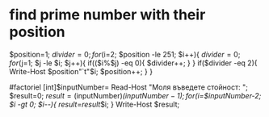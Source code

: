 # find prime number with their position
$position=1;
$divider=0;
for($i=2; $position -le 251; $i++){
   $divider=0;
   for($j=1; $j -le $i; $j++){
        if(($i%$j) -eq 0){
            $divider++;
        }
   }
   if($divider -eq 2){
    Write-Host $position"`t"$i;
    $position++;
   }
}

#factoriel
[int]$inputNumber= Read-Host "Моля въведете стойност: ";
$result=0;
$result=($inputNumber)*($inputNumber-1);
for($i=$inputNumber-2; $i -gt 0; $i--){
    $result=$result*$i;
}
Write-Host $result;
